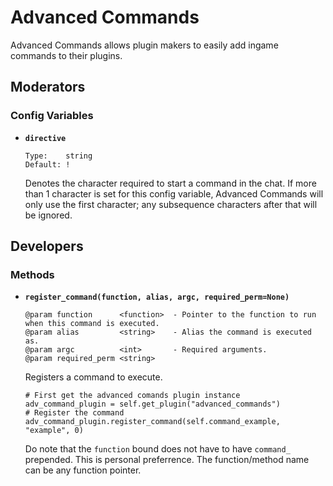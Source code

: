 Advanced Commands
=================

Advanced Commands allows plugin makers to easily add ingame commands to their plugins.


Moderators
----------

### Config Variables

*	**`directive`**

		Type:    string
		Default: !
	
	Denotes the character required to start a command in the chat. If more than 1 character is set for this config variable, Advanced Commands will only use the first character; any subsequence characters after that will be ignored.


Developers
----------

### Methods

*	**`register_command(function, alias, argc, required_perm=None)`**

		@param function      <function>  - Pointer to the function to run when this command is executed.  
		@param alias         <string>    - Alias the command is executed as.
		@param argc          <int>       - Required arguments.  
		@param required_perm <string>

	Registers a command to execute.
	
	```
	# First get the advanced comands plugin instance
	adv_command_plugin = self.get_plugin("advanced_commands")
	# Register the command
	adv_command_plugin.register_command(self.command_example, "example", 0)
	```
	
	Do note that the `function` bound does not have to have `command_` prepended. This is personal preferrence. The function/method name can be any function pointer.